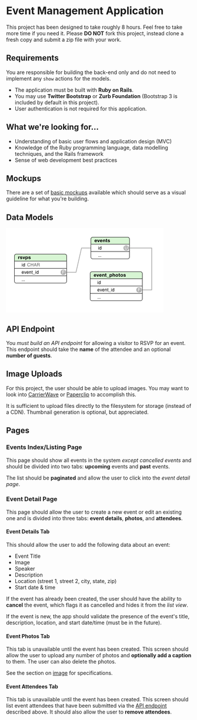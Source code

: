 # Event Management Application

This project has been designed to take roughly 8 hours. Feel free to take more time if you need it. Please **DO NOT** fork this project, instead clone a fresh copy and submit a zip file with your work.

## Requirements

You are responsible for building the back-end only and do not need to implement any `show` actions for the models.

* The application must be built with **Ruby on Rails**.
* You may use **Twitter Bootstrap** or **Zurb Foundation** (Bootstrap 3 is included by default in this project).
* User authentication is not required for this application.

## What we're looking for...

* Understanding of basic user flows and application design (MVC)
* Knowledge of the Ruby programming language, data modelling techniques, and the Rails framework
* Sense of web development best practices

## Mockups

There are a set of [basic mockups](https://github.com/RobotsandRockets/event-manager/raw/master/doc/mockups.pdf) available which should serve as a visual guideline for what you're building.

## Data Models

![Entity Relationship Diagram](https://raw.githubusercontent.com/RobotsandRockets/event-manager/master/doc/erd.png)

## API Endpoint

You *must build an API endpoint* for allowing a visitor to RSVP for an event. This endpoint should take the **name** of the attendee and an optional **number of guests**.

## Image Uploads

For this project, the user should be able to upload images. You may want to look into [CarrierWave](https://github.com/carrierwaveuploader/carrierwave) or [Paperclip](https://github.com/thoughtbot/paperclip) to accomplish this.

It is sufficient to upload files directly to the filesystem for storage (instead of a CDN). Thumbnail generation is optional, but appreciated.

## Pages

### Events Index/Listing Page

This page should show all events in the system *except cancelled events* and should be divided into two tabs: **upcoming** events and **past** events.

The list should be **paginated** and allow the user to click into the _event detail page_.

### Event Detail Page

This page should allow the user to create a new event or edit an existing one and is divided into three tabs: **event details**, **photos**, and **attendees**.

#### Event Details Tab

This should allow the user to add the following data about an event:

* Event Title
* Image
* Speaker
* Description
* Location (street 1, street 2, city, state, zip)
* Start date & time

If the event has already been created, the user should have the ability to **cancel** the event, which flags it as cancelled and hides it from the _list view_.

If the event is new, the app should validate the presence of the event's title, description, location, and start date/time (must be in the future).

#### Event Photos Tab

This tab is unavailable until the event has been created. This screen should allow the user to upload any number of photos and **optionally add a caption** to them. The user can also delete the photos.

See the section on [image](#image-uploads) for specifications.

#### Event Attendees Tab

This tab is unavailable until the event has been created. This screen should list event attendees that have been submitted via the [API endpoint](#api-endpoint) described above. It should also allow the user to **remove attendees**.
